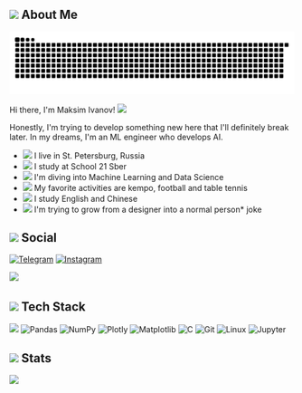 <h2>
  <img
    src="https://em-content.zobj.net/source/apple/354/thought-balloon_1f4ad.png"
    ,
    height="25"
  />
  About Me
</h2>

<p>
  <img src="./assets/snake.svg" />
</p>

<p>
  Hi there, I'm Maksim Ivanov!
  <img src="https://media.tenor.com/jFn8sS1Et-0AAAAM/cat.gif" , height="15" />
</p>

<p>
  Honestly, I'm trying to develop something new here that I'll definitely break later. In my dreams, I'm an ML engineer who develops AI.
</p>

<ul>
  <li>
    <img
      src="https://em-content.zobj.net/source/apple/354/flag-russia_1f1f7-1f1fa.png"
      ,
      height="20"
    />
    I live in St. Petersburg, Russia
  </li>
  <li>
    <img
      src="https://em-content.zobj.net/source/apple/354/seedling_1f331.png"
      ,
      height="20"
    />
    I study at School 21 Sber
  </li>
  <li>
    <img
      src="https://em-content.zobj.net/source/apple/354/mechanical-arm_1f9be.png"
      ,
      height="20"
    />
    I'm diving into Machine Learning and Data Science
  </li>
  <li>
    <img
      src="https://em-content.zobj.net/source/apple/354/ping-pong_1f3d3.png"
      ,
      height="20"
    />
    My favorite activities are kempo, football and table tennis
  </li>
  <li>
    <img
      src="https://em-content.zobj.net/source/apple/354/statue-of-liberty_1f5fd.png"
      ,
      height="20"
    />
    I study English and Chinese
  </li>
  <li>
    <img
      src="https://em-content.zobj.net/source/apple/354/artist-palette_1f3a8.png"
      ,
      height="20"
    />
    I'm trying to grow from a designer into a normal person* joke
  </li>
</ul>

<h2>
  <img
    src="https://em-content.zobj.net/source/apple/354/pushpin_1f4cc.png"
    ,
    height="25"
  />
  Social
</h2>

<p>
  <a href="https://t.me/mksm_vnv">
    <img
      src="https://img.shields.io/badge/Telegram-2CA5E0?style=for-the-badge&logo=telegram&logoColor=white"
      alt="Telegram"
  /></a>
  <a href="https://www.instagram.com/mksmvnv_/">
    <img
      src="https://img.shields.io/badge/Instagram-%23E4405F.svg?style=for-the-badge&logo=Instagram&logoColor=white"
      alt="Instagram"
  /></a>
</p>

<p>
  <img
    src="https://komarev.com/ghpvc/?username=mksmvnv&color=green"
    ,
    height="15"
  />
</p>

<h2>
  <img
    src="https://em-content.zobj.net/source/apple/354/hammer-and-wrench_1f6e0-fe0f.png"
    ,
    height="25"
  />
  Tech Stack
</h2>
<p>
  <img
    src="https://img.shields.io/badge/python-3670A0?style=for-the-badge&logo=python&logoColor=ffdd54"
  />
  <img
    src="https://img.shields.io/badge/pandas-%23150458.svg?style=for-the-badge&logo=pandas&logoColor=white"
    alt="Pandas"
  />
  <img
    src="https://img.shields.io/badge/numpy-%23013243.svg?style=for-the-badge&logo=numpy&logoColor=white"
    alt="NumPy"
  />
  <img
    src="https://img.shields.io/badge/Plotly-%233F4F75.svg?style=for-the-badge&logo=plotly&logoColor=white"
    alt="Plotly"
  />
  <img
    src="https://img.shields.io/badge/Matplotlib-%23ffffff.svg?style=for-the-badge&logo=Matplotlib&logoColor=black"
    alt="Matplotlib"
  />
  <img
    src="https://img.shields.io/badge/c-%2300599C.svg?style=for-the-badge&logo=c&logoColor=white"
    alt="C"
  />
  <img
    src="https://img.shields.io/badge/git-%23F05033.svg?style=for-the-badge&logo=git&logoColor=white"
    alt="Git"
  />
  <img
    src="https://img.shields.io/badge/Linux-FCC624?style=for-the-badge&logo=linux&logoColor=black"
    alt="Linux"
  />
  <img
    src="https://img.shields.io/badge/jupyter-%23FA0F00.svg?style=for-the-badge&logo=jupyter&logoColor=white"
    alt="Jupyter"
  />
</p>

<h2>
  <img
    src="https://em-content.zobj.net/source/apple/354/unicorn_1f984.png"
    ,
    height="25"
  />
  Stats
</h2>
<p></p>

<p>
  <img
    src="./assets/rabbit.gif"
  />
</p>

